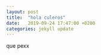 ```yaml
---
layout: post
title:  "hola culeros"
date:   2019-09-24 17:47:00 +0200
categories: jekyll update
---
```


que pexx
